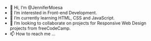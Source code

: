 - 👋 Hi, I’m @JenniferMoesa
- 👀 I’m interested in Front-end Development.
- 🌱 I’m currently learning HTML, CSS and JavaScript.
- 💞️ I’m looking to collaborate on projects for Responsive Web Design projects from freeCodeCamp.
- 📫 How to reach me ...

<!---
JenniferMoesa/JenniferMoesa is a ✨ special ✨ repository because its `README.md` (this file) appears on your GitHub profile.
You can click the Preview link to take a look at your changes.
--->
